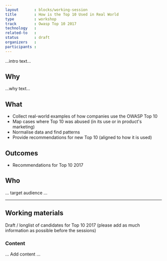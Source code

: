 ```yaml
---
layout       : blocks/working-session
title        : How is the Top 10 Used in Real World
type         : workshop
track        : Owasp Top 10 2017
technology   :
related-to   :
status       : draft
organizers   :
participants :
---
```


...intro text...

## Why

...why text...

## What

 - Collect real-world examples of how companies use the OWASP Top 10
 - Map cases where Top 10 was abused (in its use or in product's marketing)
 - Normalise data and find patterns
 - Provide recommendations for new Top 10 (aligned to how it is used)
 
## Outcomes

- Recommendations for Top 10 2017


## Who

... target audience ...

--- 

## Working materials

Draft / longlist of candidates for Top 10 2017  (please add as much information as possible before the sessions)

### Content

... Add content ...
